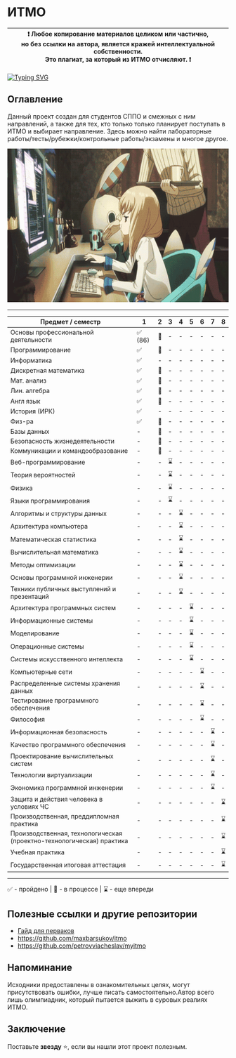 # ИТМО
| :exclamation: <b>Любое копирование материалов целиком или частично,<br>но без ссылки на автора, является кражей интеллектуальной собственности.<br>Это плагиат, за который из ИТМО отчисляют.</b> :exclamation: |
|-----------------------------------------------------------------------------------------------------------------------------------------------------------------------------------------------------------------|

[![Typing SVG](https://readme-typing-svg.herokuapp.com?color=%2336BCF7&width=500&lines=Институт+Тёплых+Мужских+Отношений)](https://git.io/typing-svg)
## Оглавление
Данный проект создан для студентов СППО и смежных с ним направлений, а также для тех, кто только только планирует поступать в ИТМО и выбирает направление.
Здесь можно найти лабораторные работы/тесты/рубежки/контрольные работы/экзамены и многое другое.

<img alt="Let's all love Lain!" src="https://github.com/Gastozavr/itmo/blob/main/pictures/main.gif" width="700" height="350">

---

| Предмет / семестр | 1 | 2 | 3 | 4 | 5 | 6 | 7 | 8 |
| ----------------- | - | - | - | - | - | - | - | - |
| Основы профессиональной деятельности | :white_check_mark: (86)| :construction: | - | - | - | - | - | - |
| Программирование | :white_check_mark: | :construction: | - | - | - | - | - | - |
| Информатика | :white_check_mark: | - | - | - | - | - | - | - |
| Дискретная математика | :white_check_mark: | :construction: | - | - | - | - | - | - |
| Мат. анализ | :white_check_mark: | :construction: | - | - | - | - | - | - |
| Лин. алгебра | :white_check_mark: | :construction: | - | - | - | - | - | - |
| Англ язык | :white_check_mark: | :construction: | - | - | - | - | - | - |
| История (ИРК) | :white_check_mark: | - | - | - | - | - | - | - |
| Физ-ра | :white_check_mark: | :construction: | - | - | - | - | - | - |
| Базы данных | - | :construction: | - | - | - | - | - | - |
| Безопасность жизнедеятельности | - | :construction: | - | - | - | - | - | - |
| Коммуникации и командообразование | - | :construction: | - | - | - | - | - | - |
| Веб-программирование | - | - | :hourglass: | - | - | - | - | - |
| Теория вероятностей | - | - | :hourglass: | - | - | - | - | - |
| Физика | - | - | :hourglass: | - | - | - | - | - |
| Языки программирования | - | - | :hourglass: | - | - | - | - | - |
| Алгоритмы и структуры данных | - | - | - | :hourglass: | - | - | - | - |
| Архитектура компьютера | - | - | - | :hourglass: | - | - | - | - |
| Математическая статистика | - | - | - | :hourglass: | - | - | - | - |
| Вычислительная математика | - | - | - | :hourglass: | - | - | - | - |
| Методы оптимизации | - | - | - | :hourglass: | - | - | - | - |
| Основы программной инженерии | - | - | - | :hourglass: | - | - | - | - |
| Техники публичных выступлений и презентаций | - | - | - | :hourglass: | - | - | - | - |
| Архитектура программных систем | - | - | - | - | :hourglass: | - | - | - |
| Информационные системы | - | - | - | - | :hourglass: | - | - | - |
| Моделирование | - | - | - | - | :hourglass: | - | - | - |
| Операционные системы | - | - | - | - | :hourglass: | - | - | - |
| Системы искусственного интеллекта | - | - | - | - | :hourglass: | - | - | - |
| Компьютерные сети | - | - | - | - | - | :hourglass: | - | - |
| Распределенные системы хранения данных | - | - | - | - | - | :hourglass: | - | - |
| Тестирование программного обеспечения | - | - | - | - | - | :hourglass: | - | - |
| Философия | - | - | - | - | - | :hourglass: | - | - |
| Информационная безопасность | - | - | - | - | - | - | :hourglass: | - |
| Качество программного обеспечения | - | - | - | - | - | - | :hourglass: | - |
| Проектирование вычислительных систем | - | - | - | - | - | - | :hourglass: | - |
| Технологии виртуализации | - | - | - | - | - | - | :hourglass: | - |
| Экономика программной инженерии | - | - | - | - | - | - | :hourglass: | - |
| Защита и действия человека в условиях ЧС | - | - | - | - | - | - | - | :hourglass: |
| Производственная, преддипломная практика | - | - | - | - | - | - | - | :hourglass: |
| Производственная, технологическая (проектно-технологическая) практика | - | - | - | - | - | - | - | :hourglass: |
| Учебная практика | - | - | - | - | - | - | - | :hourglass: |
| Государственная итоговая аттестация | - | - | - | - | - | - | - | :hourglass: |

---

:white_check_mark: - пройдено | :construction: - в процессе | :hourglass: - еще впереди


## Полезные ссылки и другие репозитории
- [Гайд для перваков](https://github.com/Imtjl/1st-year-guide)
- https://github.com/maxbarsukov/itmo
- https://github.com/petrovviacheslav/myitmo


## Напоминание
Исходники предоставлены в ознакомительных целях, могут присутствовать ошибки, лучше писать самостоятельно.Автор всего лишь олимпиадник, который пытается выжить в суровых реалиях ИТМО.
## Заключение
Поставьте **звезду** ⭐, если вы нашли этот проект полезным.
